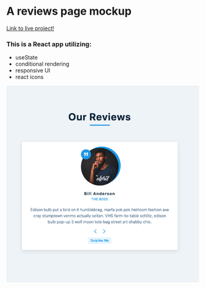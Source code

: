 # A reviews page mockup

[Link to live project!](https://mwomack-react-reviews-3.netlify.app/)

### This is a React app utilizing:

- useState
- conditional rendering
- responsive UI
- react icons

![photo](./images/reviews-img.png)
